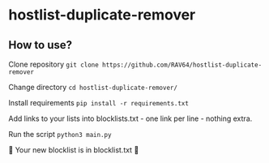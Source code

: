 # hostlist-duplicate-remover
## How to use?
Clone repository `git clone https://github.com/RAV64/hostlist-duplicate-remover`

Change directory `cd hostlist-duplicate-remover/`

Install requirements `pip install -r requirements.txt`

Add links to your lists into blocklists.txt - one link per line - nothing extra.

Run the script `python3 main.py`

🎉 Your new blocklist is in blocklist.txt 🎉
